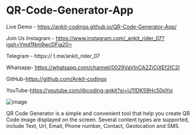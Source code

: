 # QR-Code-Generator-App  

Live Demo -  https://ankit-codings.github.io/QR-Code-Generator-App/

Join Us Instagram - https://www.instagram.com/_ankit_rider_07?igsh=Ymd1Nm9wcDFia20=

Telegram - https:// t.me/ankit_rider_07

Whatsapp- https://whatsapp.com/channel/0029VaVInCA2ZjCjXEf2IC2I

GitHub-https://github.com/Ankit-codings

YouTube-https://youtube.com/@coding-ankit?si=IJ11DK59Hc50pYoj
 
 ![image](https://github.com/Ankit-codings/QR-Code-Generator-App/assets/164986214/130d057b-fee2-41ff-b36d-5b7ef1188a81)










QR Code Generator is a simple and convenient tool that help you create QR Code image displayed on the screen. Several content types are supported, include Text, Url, Email, Phone number, Contact, Geolocation and SMS.
